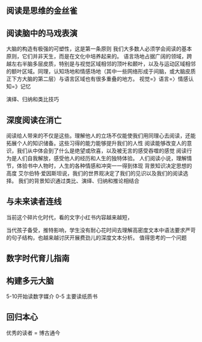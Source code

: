 
## 阅读是思维的金丝雀

## 阅读脑中的马戏表演
大脑的构造有极强的可塑性，这是第一条原则
我们大多数人必须学会阅读的基本原则，它们并非天生，而是在文化中培养起来的。
语言场地占据广阔的领域，跨越左右半脑多层皮质，特别是与视觉区域相邻的顶叶和颞叶，以及与运动区域相邻的额叶区域。同理，认知场地和情感场地（其中一些网络形成于间脑，或大脑皮质正下方大脑的第二层）与语言区域也有很多重叠的地方。
视觉=》语言=〉情感认知=》记忆

演绎、归纳和类比技巧

## 深度阅读在消亡

阅读给人带来的不仅是这些。理解他人的立场不仅能使我们用同理心去阅读，还能拓展个人的知识储备。这些习得的能力能够提升我们的人性
阅读能够改变人的意识，我们从中体会到了什么是绝望或欣喜，以及被无言的感受吞噬的感觉
阅读行为是人们自我解放，感受他人的经历和人生的独特体验。
人们阅读小说，理解情节，体验书中人物时，人生的各种情感和冲突一一得到体现
背景知识决定思想的高度
艾尔伯特·爱因斯坦说，我们的世界观决定了我们的见识以及我们的阅读选择。
我们的背景知识通过类比、演绎、归纳和推论相结合

## 与未来读者连线
当前这个碎片化时代，看的文字小红书内容越来越短，

当代孩子备受，推特影响，学生没有耐心花时间去理解高密度文本中语法要求严苛的句子结构，也越来越讨厌开展费劲儿的深度文本分析。
值得思考的一个问题


## 数字时代育儿指南

## 构建多元大脑
5-10开始读数字媒介
0-5 主要读纸质书

## 回归本心

优秀的读者 = 博古通今